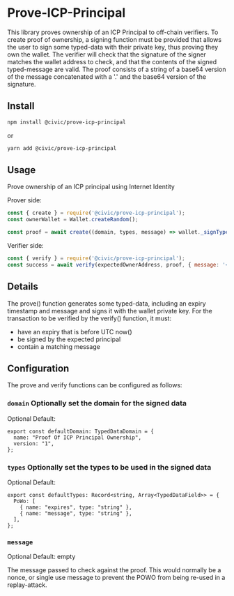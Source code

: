 # Prove-ICP-Principal

This library proves ownership of an ICP Principal to off-chain verifiers. To create proof of ownership, a signing function must be provided that allows the user to sign some typed-data with their private key, thus proving they own the wallet. The verifier will check that the signature of the signer matches the wallet address to check, and that the contents of the signed typed-message are valid. The proof consists of a string of a base64 version of the message concatenated with a '.' and the base64 version of the signature. 

## Install

```sh
npm install @civic/prove-icp-principal
```

or 

```sh
yarn add @civic/prove-icp-principal
```

## Usage

Prove ownership of an ICP principal using Internet Identity

Prover side: 
```js
const { create } = require('@civic/prove-icp-principal');
const ownerWallet = Wallet.createRandom();

const proof = await create((domain, types, message) => wallet._signTypedData(domain, types, message), { message: '<verifierUrl>' });
```

Verifier side:
```js
const { verify } = require('@civic/prove-icp-principal');
const success = await verify(expectedOwnerAddress, proof, { message: '<verifierUrl>' });
```

## Details

The prove() function generates some typed-data, including an expiry timestamp and message and
signs it with the wallet private key. For the transaction to be verified
by the verify() function, it must:

- have an expiry that is before UTC now()
- be signed by the expected principal
- contain a matching message


## Configuration

The prove and verify functions can be configured as follows:

### `domain` Optionally set the domain for the signed data

Optional
Default:
```
export const defaultDomain: TypedDataDomain = {
  name: "Proof Of ICP Principal Ownership",
  version: "1",
};
```

### `types` Optionally set the types to be used in the signed data

Optional
Default:
```
export const defaultTypes: Record<string, Array<TypedDataField>> = {
  PoWo: [
    { name: "expires", type: "string" },
    { name: "message", type: "string" },
  ],
};
```

### `message` 

Optional
Default: empty

The message passed to check against the proof. This would normally be a nonce, or single use message to prevent the POWO from being re-used in a replay-attack.
